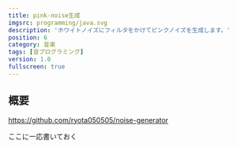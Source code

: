 ```yaml
---
title: pink-noise生成
imgsrc: programming/java.svg
description: 'ホワイトノイズにフィルタをかけてピンクノイズを生成します。'
position: 6
category: 音楽
tags: [音プログラミング]
version: 1.0
fullscreen: true
---
```


## 概要

https://github.com/ryota050505/noise-generator

ここに一応書いておく

